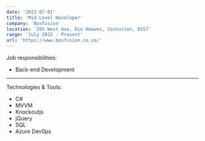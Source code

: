 ```yaml
---
date: '2022-07-01'
title: 'Mid-Level Developer'
company: 'Boxfusion'
location: '265 West Ave, Die Hoewes, Centurion, 0157'
range: 'July 2022 - Present'
url: 'https://www.boxfusion.co.za/'
---
```


Job responsibilities:

- Back-end Development

---
Technologies & Tools: 
- C# 
- MVVM
- Knockoutjs
- jQuery
- SQL
- Azure Dev0ps